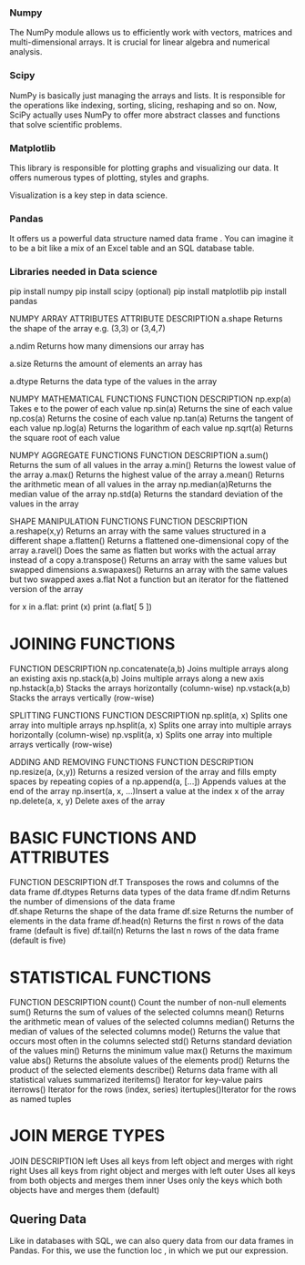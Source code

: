 ### Numpy
The NumPy module allows us to efficiently work with vectors, matrices and multi-dimensional arrays. It is crucial for linear algebra and numerical analysis.

### Scipy
NumPy is basically just managing the arrays and lists. It is responsible for the operations like indexing, sorting, slicing, reshaping and so on. Now, SciPy actually uses NumPy to offer more abstract classes and functions that solve scientific problems.

### Matplotlib
This library is responsible for plotting graphs and visualizing our data. It offers numerous types of plotting, styles and graphs.

Visualization is a key step in data science.

### Pandas
It offers us a powerful data structure named data frame . You can imagine it to be a bit like a mix of an Excel table and an SQL database table.

### Libraries needed in Data science
pip install numpy
pip install scipy (optional)
pip install matplotlib
pip install pandas

NUMPY ARRAY ATTRIBUTES
ATTRIBUTE   DESCRIPTION
a.shape     Returns the shape of the array
            e.g. (3,3) or (3,4,7)

a.ndim      Returns how many dimensions our
            array has

a.size      Returns the amount of elements an
            array has

a.dtype     Returns the data type of the values in
            the array

NUMPY MATHEMATICAL FUNCTIONS
FUNCTION    DESCRIPTION
np.exp(a)   Takes e to the power of each value
np.sin(a)   Returns the sine of each value
np.cos(a)   Returns the cosine of each value
np.tan(a)   Returns the tangent of each value
np.log(a)   Returns the logarithm of each value
np.sqrt(a)  Returns the square root of each value

NUMPY AGGREGATE FUNCTIONS
FUNCTION    DESCRIPTION
a.sum()     Returns the sum of all values in the
            array
a.min()     Returns the lowest value of the array
a.max()     Returns the highest value of the array
a.mean()    Returns the arithmetic mean of all
            values in the array
np.median(a)Returns the median value of the array
np.std(a)   Returns the standard deviation of the
            values in the array

SHAPE MANIPULATION FUNCTIONS
FUNCTION        DESCRIPTION
a.reshape(x,y)  Returns an array with the same
                values structured in a different shape
a.flatten()     Returns a flattened one-dimensional
                copy of the array
a.ravel()       Does the same as flatten but works
                with the actual array instead of a
                copy
a.transpose()   Returns an array with the same
                values but swapped dimensions
a.swapaxes()    Returns an array with the same
                values but two swapped axes
a.flat          Not a function but an iterator for the
                flattened version of the array

for x in a.flat:
    print (x)
print (a.flat[ 5 ])

#          JOINING FUNCTIONS
FUNCTION            DESCRIPTION
np.concatenate(a,b) Joins multiple arrays along an
                    existing axis
np.stack(a,b)       Joins multiple arrays along a
                    new axis
np.hstack(a,b)      Stacks the arrays horizontally
                    (column-wise)
np.vstack(a,b)      Stacks the arrays vertically
                    (row-wise)

SPLITTING FUNCTIONS
FUNCTION        DESCRIPTION
np.split(a, x)  Splits one array into multiple
                arrays
np.hsplit(a, x) Splits one array into multiple
                arrays horizontally (column-wise)
np.vsplit(a, x) Splits one array into multiple 
                arrays vertically (row-wise)

ADDING AND REMOVING FUNCTIONS
FUNCTION            DESCRIPTION
np.resize(a, (x,y)) Returns a resized version of the
                    array and fills empty spaces by
                    repeating copies of a
np.append(a, [...]) Appends values at the end of the
                    array
np.insert(a, x, ...)Insert a value at the index x of the
                    array
np.delete(a, x, y)  Delete axes of the array

# BASIC FUNCTIONS AND ATTRIBUTES
FUNCTION    DESCRIPTION
df.T        Transposes the rows and columns of
            the data frame
df.dtypes   Returns data types of the data frame
df.ndim     Returns the number of dimensions of
            the data frame            
df.shape    Returns the shape of the data frame
df.size     Returns the number of elements in
            the data frame
df.head(n)  Returns the first n rows of the data
            frame (default is five)
df.tail(n)  Returns the last n rows of the data
            frame (default is five)

# STATISTICAL FUNCTIONS
FUNCTION    DESCRIPTION
count()     Count the number of non-null
            elements
sum()       Returns the sum of values of the
            selected columns
mean()      Returns the arithmetic mean of
            values of the selected columns
median()    Returns the median of values of the
            selected columns
mode()      Returns the value that occurs most
            often in the columns selected
std()       Returns standard deviation of the
            values
min()       Returns the minimum value
max()       Returns the maximum value
abs()       Returns the absolute values of the
            elements
prod()      Returns the product of the selected
            elements
describe()  Returns data frame with all statistical
            values summarized
iteritems() Iterator for key-value pairs
iterrows()  Iterator for the rows (index, series)
itertuples()Iterator for the rows as named tuples

# JOIN MERGE TYPES
JOIN    DESCRIPTION
left    Uses all keys from left object and
        merges with right
right   Uses all keys from right object and
        merges with left
outer   Uses all keys from both objects and
        merges them
inner   Uses only the keys which both
        objects have and merges them
        (default)

## Quering Data
Like in databases with SQL, we can also query data from our data frames in Pandas. For this, we use the function loc , in which we put our expression.
